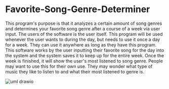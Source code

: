 # Favorite-Song-Genre-Determiner
This program's purpose is that it analyzes a certain amount of song genres and determines your favorite song genre after a course of a week via user input. 
The users of the software is the user itself.
This program will be used whenever the user wants to during the day, but needs to use it once a day for a week. They can use it anywhere as long as they have this program.
This software works by the user inputting their favorite song for the day into the system and the system saves it to keep up for the entire week. Once the week is finished, it will show the user's most listened to song genre.
People may want to use this for their own use. They may wonder what type of music they like to listen to and what their most listened to genre is.

![uml drawio](https://github.com/grantt123/Favorite-Song-Genre-Determiner/assets/147453883/017c92e8-4876-4268-8269-8576481c7ac2)
